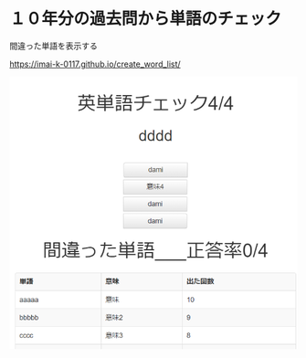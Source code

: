 

# １０年分の過去問から単語のチェック  
間違った単語を表示する　　

https://imai-k-0117.github.io/create_word_list/

![alt text](https://github.com/Imai-k-0117/create_word_list/blob/master/rsult.PNG)
